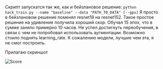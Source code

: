 Скрипт запускатся так же, как и бейзлановое решение:
```python hack_train.py --name "baseline" --data "PATH_TO_DATA" [--gpu]```
Я просто в бейзлановом решение поменял resnet18 на resnet152.
Такое простое решение на удивление получила хороший скор. Обучал 15 эпох, 
что в сумме заняло примерно 10 часов. Не успел достигнуть переобучения, в связи с чем не 
попробовал использовать аугментации. Возможно стоило поднять learning_rate.
К сожалению модели, лучшие чем эта, я не смог построить.

Прилагаю скриншот

![Score](./best_score.png)
